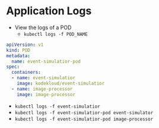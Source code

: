 # Application Logs

- View the logs of a POD
  - `kubectl logs -f POD_NAME`

```yaml
apiVersion: v1
kind: POD
metadata:
  name: event-simulatior-pod
spec:
  containers:
  - name: event-simulatior
    image: kodekloud/event-simulatior
  - name: image-processor
    image: image-processor
```

- `kubectl logs -f event-simulatior`
- `kubectl logs -f event-simulatior-pod event-simulator`
- `kubectl logs -f event-simulatior-pod image-processor`
